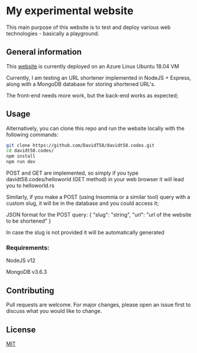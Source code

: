 # My experimental website

This main purpose of this website is to test and deploy various web technologies - basically a playground.

## General information

This [website](https://davidt58.codes) is currently deployed on an Azure Linux Ubuntu 18.04 VM

Currently, I am testing an URL shortener implemented in NodeJS + Express, along with a MongoDB database for storing shortened URL's.

The front-end needs more work, but the back-end works as expected;

## Usage

Alternatively, you can clone this repo and run the website locally with the following commands:

```bash
git clone https://github.com/DavidT58/davidt58.codes.git
cd davidt58.codes/
npm install
npm run dev
```

POST and GET are implemented, so simply if you type davidt58.codes/helloworld (GET method) in your web browser it will lead you to helloworld.rs

Similarly, if you make a POST (using Insomnia or a similar tool) query with a custom slug, it will be in the database and you could access it;

JSON format for the POST query: 
{
  "slug": "string",
  "url": "url of the website to be shortened"
}

In case the slug is not provided it will be automatically generated

### Requirements:
NodeJS v12

MongoDB v3.6.3

## Contributing
Pull requests are welcome. For major changes, please open an issue first to discuss what you would like to change.


## License
[MIT](https://choosealicense.com/licenses/mit/)
